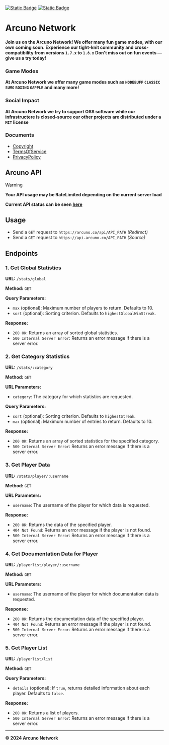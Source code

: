 [<img alt="Static Badge" src="https://img.shields.io/badge/Twitter-%2369ADCF?style=for-the-badge&logo=X">](https://twitter.com/@ArcunoNetwork)  [<img alt="Static Badge" src="https://img.shields.io/badge/Discord-69ADCF?style=for-the-badge&logo=Discord">](https://discord.gg/q7bPDwrDkx)

# Arcuno Network
**Join us on the Arcuno Network! We offer many fun game modes, with our own coming soon. Experience our tight-knit community and cross-compatibility from versions ``1.7.x`` to ``1.8.x`` Don't miss out on fun events — give us a try today!**

### Game Modes
**At Arcuno Network we offer many game modes such as ``NODEBUFF`` ``CLASSIC`` ``SUMO`` ``BOXING`` ``GAPPLE`` and many more!**

### Social Impact
**At Arcuno Network we try to support OSS software while our infrastructere is closed-source our other projects are distributed under a ``MIT`` license**

### Documents
- [Copyright](https://arcuno.co/docs/Copyright.pdf)
- [TermsOfService](https://arcuno.co/docs/TermsOfService.pdf)
- [PrivacyPolicy](https://arcuno.co/docs/PrivacyPolicy.pdf)

## Arcuno API 

> [!WARNING]  
> **Your API usage may be RateLimited depending on the current server load**

**Current API status can be seen [here](https://status.arcuno.co)**

## Usage
   * Send a ``GET`` request to ``https://arcuno.co/api/API_PATH`` *(Redirect)*
   * Send a ``GET`` request to ``https://api.arcuno.co/API_PATH`` *(Source)*

## Endpoints

### 1. Get Global Statistics
**URL:** `/stats/global`

**Method:** `GET`

**Query Parameters:**
- `max` (optional): Maximum number of players to return. Defaults to 10.
- `sort` (optional): Sorting criterion. Defaults to `highestGlobalWinStreak`.

**Response:**
- `200 OK`: Returns an array of sorted global statistics.
- `500 Internal Server Error`: Returns an error message if there is a server error.

### 2. Get Category Statistics
**URL:** `/stats/:category`

**Method:** `GET`

**URL Parameters:**
- `category`: The category for which statistics are requested.

**Query Parameters:**
- `sort` (optional): Sorting criterion. Defaults to `highestStreak`.
- `max` (optional): Maximum number of entries to return. Defaults to 10.

**Response:**
- `200 OK`: Returns an array of sorted statistics for the specified category.
- `500 Internal Server Error`: Returns an error message if there is a server error.

### 3. Get Player Data
**URL:** `/stats/player/:username`

**Method:** `GET`

**URL Parameters:**
- `username`: The username of the player for which data is requested.

**Response:**
- `200 OK`: Returns the data of the specified player.
- `404 Not Found`: Returns an error message if the player is not found.
- `500 Internal Server Error`: Returns an error message if there is a server error.

### 4. Get Documentation Data for Player
**URL:** `/playerlist/player/:username`

**Method:** `GET`

**URL Parameters:**
- `username`: The username of the player for which documentation data is requested.

**Response:**
- `200 OK`: Returns the documentation data of the specified player.
- `404 Not Found`: Returns an error message if the player is not found.
- `500 Internal Server Error`: Returns an error message if there is a server error.

### 5. Get Player List
**URL:** `/playerlist/list`

**Method:** `GET`

**Query Parameters:**
- `details` (optional): If `true`, returns detailed information about each player. Defaults to `false`.

**Response:**
- `200 OK`: Returns a list of players.
- `500 Internal Server Error`: Returns an error message if there is a server error.

--- 


**© 2024 Arcuno Network**
